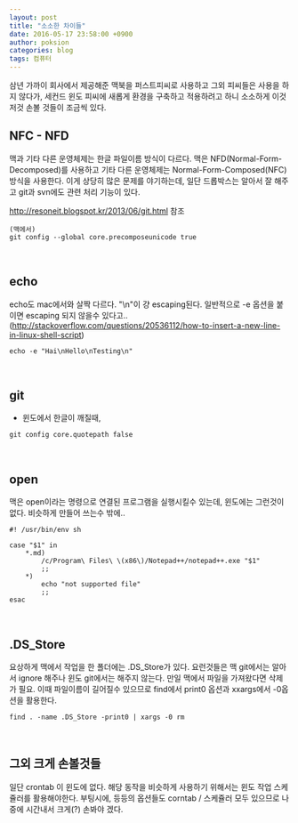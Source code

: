 ```yaml
---
layout: post
title: "소소한 차이들"
date: 2016-05-17 23:58:00 +0900
author: poksion
categories: blog
tags: 컴퓨터
---
```


삼년 가까이 회사에서 제공해준 맥북을 퍼스트피씨로 사용하고 그외 피씨들은 사용을 하지 않다가, 세컨드 윈도 피씨에 새롭게 환경을 구축하고 적용하려고 하니 소소하게 이것저것 손볼 것들이 조금씩 있다.

NFC - NFD
----------

맥과 기타 다른 운영체제는 한글 파일이름 방식이 다르다. 맥은 NFD(Normal-Form-Decomposed)를 사용하고 기타 다른 운영체제는  Normal-Form-Composed(NFC) 방식을 사용한다. 이게 상당히 많은 문제를 야기하는데, 일단 드롭박스는 알아서 잘 해주고 git과 svn에도 관련 처리 기능이 있다.

http://resoneit.blogspot.kr/2013/06/git.html 참조

```
(맥에서)
git config --global core.precomposeunicode true
```

<br/>

echo
-----

echo도 mac에서와 살짝 다르다. "\n"이 걍 escaping된다. 일반적으로 -e 옵션을 붙이면 escaping 되지 않을수 있다고.. (http://stackoverflow.com/questions/20536112/how-to-insert-a-new-line-in-linux-shell-script)

```
echo -e "Hai\nHello\nTesting\n"
```

<br/>

git
----

 * 윈도에서 한글이 깨질때,

```
git config core.quotepath false
```

<br/>

open
-----

맥은 open이라는 명령으로 연결된 프로그램을 실행시킬수 있는데, 윈도에는 그런것이 없다. 비슷하게 만들어 쓰는수 밖에..

```shell
#! /usr/bin/env sh

case "$1" in
	*.md)
		/c/Program\ Files\ \(x86\)/Notepad++/notepad++.exe "$1"
		;;
	*)
		echo "not supported file"
		;;
esac
```

<br/>

.DS_Store
----------

요상하게 맥에서 작업을 한 폴더에는 .DS_Store가 있다. 요런것들은 맥 git에서는 알아서 ignore 해주나 윈도 git에서는 해주지 않는다. 만일 맥에서 파일을 가져왔다면 삭제가 필요. 이때 파일이름이 길어질수 있으므로 find에서 print0 옵션과 xxargs에서 -0옵션을 활용한다.

```
find . -name .DS_Store -print0 | xargs -0 rm
```

<br/>

그외 크게 손볼것들
-------------

일단 crontab 이 윈도에 없다. 해당 동작을 비슷하게 사용하기 위해서는 윈도 작업 스케쥴러를 활용해야한다. 부팅시에, 등등의 옵션들도 corntab / 스케쥴러 모두 있으므로 나중에 시간내서 크게(?) 손봐야 겠다.

